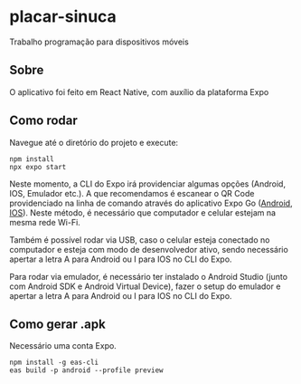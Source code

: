 # placar-sinuca
Trabalho programação para dispositivos móveis
## Sobre
O aplicativo foi feito em React Native, com auxílio da plataforma Expo
## Como rodar
Navegue até o diretório do projeto e execute:
```
npm install
npx expo start
```
Neste momento, a CLI do Expo irá providenciar algumas opções (Android, IOS, Emulador etc.). A que recomendamos é escanear o QR Code providenciado na linha de comando através do aplicativo Expo Go ([Android](https://play.google.com/store/apps/details?id=host.exp.exponent&hl=pt_BR&gl=US), [IOS](https://apps.apple.com/br/app/expo-go/id982107779)). Neste método, é necessário que computador e celular estejam na mesma rede Wi-Fi.

Também é possível rodar via USB, caso o celular esteja conectado no computador e esteja com modo de desenvolvedor ativo, sendo necessário apertar a letra A para Android ou I para IOS no CLI do Expo. 

Para rodar via emulador, é necessário ter instalado o Android Studio (junto com Android SDK e Android Virtual Device), fazer o setup do emulador e apertar a letra A para Android ou I para IOS no CLI do Expo. 
## Como gerar .apk
Necessário uma conta Expo.
```
npm install -g eas-cli
eas build -p android --profile preview
```
